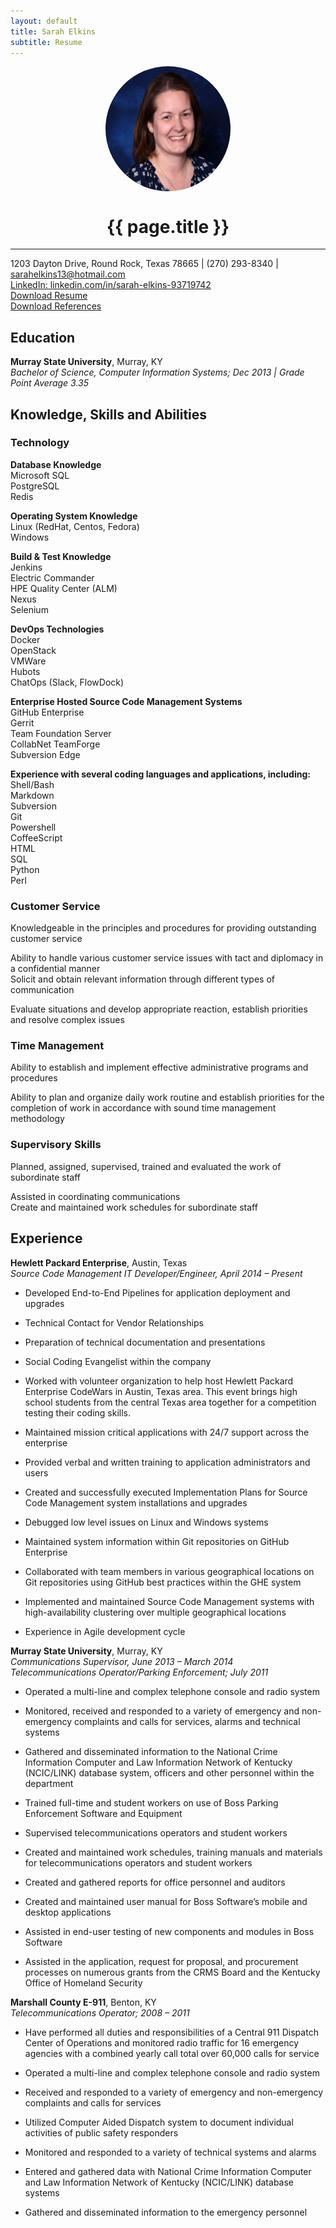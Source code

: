 ```yaml
---
layout: default
title: Sarah Elkins
subtitle: Resume
---
```


<img align="middle" src="./assets/images/HeadShot.jpg" alt="Sarah Elkins" style="border-radius:50%; display:block; margin:auto;" width="200" height="200">  

<h1 align="center">{{ page.title }}</h1>  

***  
1203 Dayton Drive, Round Rock, Texas 78665 | (270) 293-8340 | sarahelkins13@hotmail.com   
[LinkedIn: linkedin.com/in/sarah-elkins-93719742](linkedin.com/in/sarah-elkins-93719742)  
[Download Resume](/documents/SarahElkinsResume.docx)  
[Download References](/documents/SarahElkinsReferences.docx)

## Education
__Murray State University__, Murray, KY  
_Bachelor of Science, Computer Information Systems; Dec 2013 | Grade Point Average 3.35_  

## Knowledge, Skills and Abilities
### Technology  
__Database Knowledge__  
    Microsoft SQL  
    PostgreSQL  
    Redis  

__Operating System Knowledge__   
    Linux (RedHat, Centos, Fedora)  
    Windows    

__Build & Test Knowledge__  
    Jenkins  
    Electric Commander  
    HPE Quality Center (ALM)  
    Nexus  
    Selenium  

__DevOps Technologies__  
    Docker  
    OpenStack  
    VMWare  
    Hubots  
    ChatOps (Slack, FlowDock)  

__Enterprise Hosted Source Code Management Systems__   
    GitHub Enterprise  
    Gerrit  
    Team Foundation Server  
    CollabNet TeamForge  
    Subversion Edge  

__Experience with several coding languages and applications, including:__  
    Shell/Bash  
    Markdown  
    Subversion  
    Git  
    Powershell  
    CoffeeScript  
    HTML  
    SQL  
    Python  
    Perl  

### Customer Service
  Knowledgeable in the principles and procedures for providing outstanding customer service  

  Ability to handle various customer service issues with tact and diplomacy in a confidential manner  
  Solicit and obtain relevant information through different types of communication  

  Evaluate situations and develop appropriate reaction, establish priorities and resolve complex issues  

### Time Management
  Ability to establish and implement effective administrative programs and procedures  

  Ability to plan and organize daily work routine and establish priorities for the completion of work in accordance with sound time management methodology  

### Supervisory Skills
  Planned, assigned, supervised, trained and evaluated the work of subordinate staff  

  Assisted in coordinating communications  
  Create and maintained work schedules for subordinate staff  

## Experience  
__Hewlett Packard Enterprise__, Austin, Texas  
_Source Code Management IT Developer/Engineer, April 2014 – Present_  
  * Developed End-to-End Pipelines for application deployment and upgrades  

  *	Technical Contact for Vendor Relationships  

  *	Preparation of technical documentation and presentations  

  *	Social Coding Evangelist within the company  

  *	Worked with volunteer organization to help host Hewlett Packard Enterprise CodeWars in Austin, Texas area.  This event brings high school students from the central Texas area together for a competition testing their coding skills.  

  *	Maintained mission critical applications with 24/7 support across the enterprise  

  *	Provided verbal and written training to application administrators and users  

  *	Created and successfully executed Implementation Plans for Source Code Management system installations and upgrades  

  *	Debugged low level issues on Linux and Windows systems   

  *	Maintained system information within Git repositories on GitHub Enterprise  

  *	Collaborated with team members in various geographical locations on Git repositories using GitHub best practices within the GHE system  

  *	Implemented and maintained Source Code Management systems with high-availability clustering over multiple geographical locations  

  *	Experience in Agile development cycle   

__Murray State University__, Murray, KY  
_Communications Supervisor, June 2013 – March 2014_  
_Telecommunications Operator/Parking Enforcement; July 2011_  
  * Operated a multi-line and complex telephone console and radio system

  * Monitored, received and responded to a variety of emergency and non-emergency complaints and calls for services, alarms and technical systems   

  *	Gathered and disseminated information to the National Crime Information Computer and Law Information Network of Kentucky (NCIC/LINK) database system, officers and other personnel within the department

  *	Trained full-time and student workers on use of Boss Parking Enforcement Software and Equipment

  *	Supervised telecommunications operators and student workers

  *	Created and maintained work schedules, training manuals and materials for telecommunications operators and student workers

  *	Created and gathered reports for office personnel and auditors

  *	Created and maintained user manual for Boss Software’s mobile and desktop applications

  *	Assisted in end-user testing of new components and modules in Boss Software

  *	Assisted in the application, request for proposal, and procurement processes on numerous grants from the CRMS Board and the Kentucky Office of Homeland Security

__Marshall County E-911__, Benton, KY  
_Telecommunications Operator; 2008 – 2011_  
  *	Have performed all duties and responsibilities of a Central 911 Dispatch Center of Operations and monitored radio traffic for 16 emergency agencies with a combined yearly call total over 60,000 calls for service

  *	Operated a multi-line and complex telephone console and radio system

  *	Received and responded to a variety of emergency and non-emergency complaints and calls for services

  *	Utilized Computer Aided Dispatch system to document individual activities of public safety responders

  *	Monitored and responded to a variety of technical systems and alarms

  *	Entered and gathered data with National Crime Information Computer and Law Information Network of Kentucky (NCIC/LINK) database systems

  *	Gathered and disseminated information to the emergency personnel
